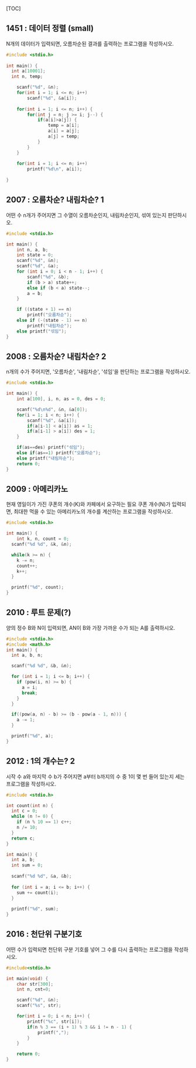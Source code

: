 [TOC]

## 1451 : 데이터 정렬 (small)

N개의 데이터가 입력되면, 오름차순된 결과를 출력하는 프로그램을 작성하시오.

``` c
#include <stdio.h>
 
int main() {
  int a[10001];
  int n, temp; 

    scanf("%d", &n);
    for(int i = 1; i <= n; i++) 
        scanf("%d", &a[i]);
     
    for(int i = 1; i <= n; i++) {
        for(int j = n; j >= i; j--) {
            if(a[i]>a[j]) {
                temp = a[i];
                a[i] = a[j];
                a[j] = temp;
            }
        }
    }
     
    for(int i = 1; i <= n; i++) 
        printf("%d\n", a[i]);
     
}
```

## 2007 : 오름차순? 내림차순? 1

어떤 수 n개가 주어지면 그 수열이 오름차순인지, 내림차순인지, 섞여 있는지 판단하시오.

``` c
#include <stdio.h> 

int main() { 
	int n, a, b; 
	int state = 0; 
	scanf("%d", &n); 
	scanf("%d", &a); 
	for (int i = 0; i < n - 1; i++) { 
		scanf("%d", &b); 
		if (b > a) state++;
		else if (b < a) state--;
		a = b; 
	} 

	if ((state + 1) == n) 
		printf("오름차순"); 
	else if (-(state - 1) == n) 
		printf("내림차순");
	else printf("섞임");
}
```

## 2008 : 오름차순? 내림차순? 2 

n개의 수가 주어지면, '오름차순', '내림차순', '섞임'을 판단하는 프로그램을 작성하시오.

``` c
#include <stdio.h>  

int main() {
	int a[100], i, n, as = 0, des = 0;

	scanf("%d\n%d", &n, &a[0]);
	for(i = 1; i < n; i++) {
		scanf("%d", &a[i]);
		if(a[i-1] < a[i]) as = 1;
		if(a[i-1] > a[i]) des = 1;
	}

	if(as==des) printf("섞임");
	else if(as==1) printf("오름차순");
	else printf("내림차순");
	return 0;
}
```

## 2009 : 아메리카노

현재 영일이가 가진 쿠폰의 개수(K)와 카페에서 요구하는 필요 쿠폰 개수(N)가 입력되면, 최대한 먹을 수 있는 아메리카노의 개수를 계산하는 프로그램을 작성하시오.

``` c
#include <stdio.h>  

int main() {
	int k, n, count = 0;
  scanf("%d %d", &k, &n);

  while(k >= n) {
    k -= n;
    count++;
    k++;
  }

  printf("%d", count);
}
```

## 2010 : 루트 문제(?)

양의 정수 B와 N이 입력되면, AN이 B와 가장 가까운 수가 되는 A를 출력하시오.

``` c
#include <stdio.h> 
#include <math.h> 
int main() { 
  int a, b, n; 

  scanf("%d %d", &b, &n); 

  for (int i = 1; i <= b; i++) { 
    if (pow(i, n) >= b) { 
      a = i;
      break; 
    } 
  }

  if((pow(a, n) - b) >= (b - pow(a - 1, n))) {
    a -= 1;
  }

  printf("%d", a);
}
```

## 2012 : 1의 개수는? 2

시작 수 a와 마지막 수 b가 주어지면 a부터 b까지의 수 중 1이 몇 번 들어 있는지 세는 프로그램을 작성하시오.

``` c
#include <stdio.h> 

int count(int n) { 
  int c = 0; 
  while (n != 0) { 
    if (n % 10 == 1) c++; 
    n /= 10; 
  } 
  return c;
}

int main() { 
  int a, b; 
  int sum = 0; 
  
  scanf("%d %d", &a, &b); 
  
  for (int i = a; i <= b; i++) { 
    sum += count(i); 
  } 
  
  printf("%d", sum);
}

```

## 2016 : 천단위 구분기호

어떤 수가 입력되면 천단위 구분 기호를 넣어 그 수를 다시 출력하는 프로그램을 작성하시오.

``` c
#include<stdio.h>

int main(void) {
	char str[300];
	int n, cnt=0;

	scanf("%d", &n);
	scanf("%s", str);

	for(int i = 0; i < n; i++) {
		printf("%c", str[i]);
		if(n % 3 == (i + 1) % 3 && i != n - 1) {
			printf(",");
		}
	}

	return 0;
}
```

